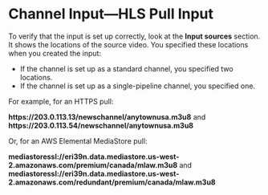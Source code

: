 # Channel Input—HLS Pull Input<a name="input-hls-pull"></a>

To verify that the input is set up correctly, look at the **Input sources** section\. It shows the locations of the source video\. You specified these locations when you created the input:
+ If the channel is set up as a standard channel, you specified two locations\.
+ If the channel is set up as a single\-pipeline channel, you specified one\.

For example, for an HTTPS pull:

**https://203\.0\.113\.13/newschannel/anytownusa\.m3u8** and **https://203\.0\.113\.54/newschannel/anytownusa\.m3u8** 

Or, for an AWS Elemental MediaStore pull:

**mediastoressl://eri39n\.data\.mediastore\.us\-west\-2\.amazonaws\.com/premium/canada/mlaw\.m3u8** and **mediastoressl://eri39n\.data\.mediastore\.us\-west\-2\.amazonaws\.com/redundant/premium/canada/mlaw\.m3u8** 